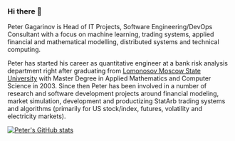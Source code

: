 ### Hi there 👋

Peter Gagarinov is Head of IT Projects, Software Engineering/DevOps Consultant with a focus on machine learning, trading systems, applied financial and mathematical modelling, distributed systems and technical computing.

Peter has started his career as quantitative engineer at a bank risk analysis department right after graduating from [Lomonosov Moscow State University](https://www.msu.ru/en/) with Master Degree in Applied Mathematics and Computer Science in 2003. Since then Peter has been involved in a number of research and software development projects around financial modeling, market simulation, development and productizing StatArb trading systems and algorithms (primarily for US stock/index, futures, volatility and electricity markets).


[![Peter's GitHub stats](https://github-readme-stats.vercel.app/api?username=pgagarinov)](https://github.com/anuraghazra/github-readme-stats)
